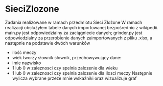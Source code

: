 # SieciZlozone
Zadania realizowane w ramach przedmiotu Sieci Złożone
W ramach realizacji obsłużyłem tabele danych importowanej bezpośrednio z wikipedii.
main.py jest odpowiedzialny za zaciągniecie danych;
grinder.py jest odpowiedzialny za przerobienie danych zaimportowanych z pliku .xlsx, a następnie na podstawie dwóch warunków
- ilość meczy
- wiek
tworzy słownik słownik, przechowywujący dane:
- imie nazwisko 
- 1 lub 0 w zaleznosci czy spelnia zalozenie dla wieku
- 1 lub 0 w zaleznosci czy spelnia zalozenie dla ilosci meczy
Następnie wylicza wybrane przeze mnie wskaźniki oraz wizualizuje graf
